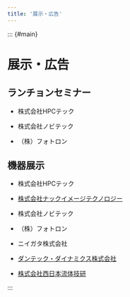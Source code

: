 ```yaml
---
title: '展示・広告'
---
```


::: {#main}

# 展示・広告


## ランチョンセミナー

- 株式会社HPCテック

- 株式会社ノビテック

- （株）フォトロン


## 機器展示

- 株式会社HPCテック

- [株式会社ナックイメージテクノロジー](https://www.nacinc.jp/)

- 株式会社ノビテック

- （株）フォトロン

- ニイガタ株式会社

- [ダンテック・ダイナミクス株式会社](https://www.dantecdynamics.com/ja/)

- [株式会社西日本流体技研](http://fel.ne.jp/)


:::
